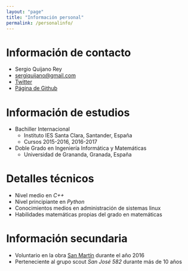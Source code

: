 ```yaml
---
layout: "page"
title: "Información personal"
permalink: /personalinfo/
---
```


# Información de contacto

* Sergio Quijano Rey
* sergiquijano@gmail.com
* [Twitter](https://twitter.com/SergiQuijano)
* [Página de Github](https://github.com/SergioQuijanoRey/)

# Información de estudios

* Bachiller Internacional
    * Instituto IES Santa Clara, Santander, España
    * Cursos 2015-2016, 2016-2017
* Doble Grado en Ingeniería Informática y Matemáticas
    * Universidad de Grananda, Granada, España

# Detalles técnicos

* Nivel medio en *C++*
* Nivel principiante en *Python*
* Conocimientos medios en administración de sistemas linux
* Habilidades matemáticas propias del grado en matemáticas

# Información secundaria

* Voluntario en la obra [San Martín](http://www.fundacionobrasanmartin.org) durante el año 2016
* Perteneciente al grupo scout *San José 582* durante más de 10 años
